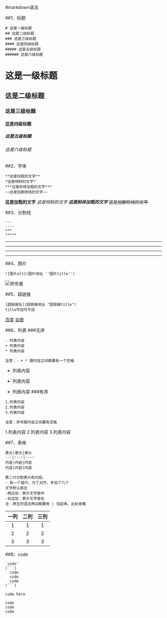 #markdown语法

##1、标题
```
# 这是一级标题
## 这是二级标题
### 这是三级标题
#### 这是四级标题
##### 这是五级标题
###### 这是六级标题
```
# 这是一级标题
## 这是二级标题
### 这是三级标题
#### 这是四级标题
##### 这是五级标题
###### 这是六级标题

##2、字体
```
**这是加粗的文字**
*这是倾斜的文字*`
***这是斜体加粗的文字***
~~这是加删除线的文字~~
```
**这是加粗的文字**
*这是倾斜的文字*
***这是斜体加粗的文字***
~~这是加删除线的文字~~

##3、分割线
```
---
----
***
*****
```
---
----
***
*****

##4、图片
```
![图片alt](图片地址 ''图片title'')
```
![桥奈酱](https://baike.baidu.com/pic/%E6%A1%A5%E6%9C%AC%E7%8E%AF%E5%A5%88/12061999/0/37d3d539b6003af3b60f2561312ac65c1038b67e?fr=lemma&ct=single#aid=0&pic=37d3d539b6003af3b60f2561312ac65c1038b67e "桥奈酱")

##5、超链接
```
[超链接名](超链接地址 "超链接title")
title可加可不加
```
[百度](http://baidu.com)
[谷歌](https://www.google.com)

##6、列表
###无序
```
- 列表内容
+ 列表内容
* 列表内容

注意：- + * 跟内容之间都要有一个空格
```
- 列表内容
+ 列表内容
* 列表内容
###有序
```
1.列表内容
2.列表内容
3.列表内容

注意：序号跟内容之间要有空格
```
1.列表内容
2.列表内容
3.列表内容

##7、表格
```
表头|表头|表头
---|:--:|---:
内容|内容|内容
内容|内容|内容

第二行分割表头和内容。
- 有一个就行，为了对齐，多加了几个
文字默认居左
-两边加：表示文字居中
-右边加：表示文字居右
注：原生的语法两边都要用 | 包起来。此处省略
```
一列|二列|三列
:--:|:--:|:--:
1|1|1
2|2|2
3|3|3

##8、code
```
`code`
(```)
  code
  code
  code
(```)
```
`code here`
```
code
code
code 
```
